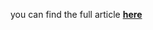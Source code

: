 you can find the full article <b><a href='https://towardsdatascience.com/model-tree-handle-data-shifts-mixing-linear-model-and-decision-tree-facfd642e42b'>here</a></b>
